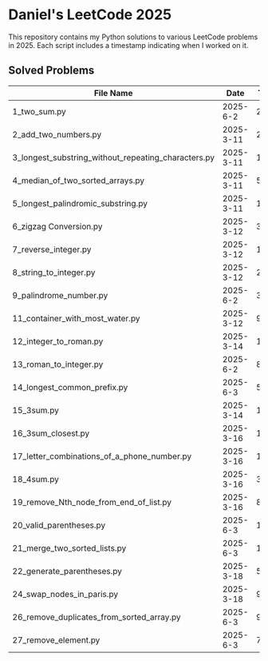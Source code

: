 # Daniel's LeetCode 2025

This repository contains my Python solutions to various LeetCode problems in 2025. Each script includes a timestamp indicating when I worked on it.

## Solved Problems

| File Name | Date | Time |
|-----------|------|------|
| 1_two_sum.py | 2025-6-2 | 2:34 |
| 2_add_two_numbers.py | 2025-3-11 | 20:55 |
| 3_longest_substring_without_repeating_characters.py | 2025-3-11 | 11:21 |
| 4_median_of_two_sorted_arrays.py | 2025-3-11 | 5:06 |
| 5_longest_palindromic_substring.py | 2025-3-11 | 18:17 |
| 6_zigzag Conversion.py | 2025-3-12 | 30:20 |
| 7_reverse_integer.py | 2025-3-12 | 13:30 |
| 8_string_to_integer.py | 2025-3-12 | 29:36 |
| 9_palindrome_number.py | 2025-6-2 | 3:00 |
| 11_container_with_most_water.py | 2025-3-12 | 9:01 |
| 12_integer_to_roman.py | 2025-3-14 | 16:09 |
| 13_roman_to_integer.py | 2025-6-2 | 8:29 |
| 14_longest_common_prefix.py | 2025-6-3 | 5:00 |
| 15_3sum.py | 2025-3-14 | 11:18 |
| 16_3sum_closest.py | 2025-3-16 | 17:10 |
| 17_letter_combinations_of_a_phone_number.py | 2025-3-16 | 10:17 |
| 18_4sum.py | 2025-3-16 | 30:17 |
| 19_remove_Nth_node_from_end_of_list.py | 2025-3-16 | 8:22 |
| 20_valid_parentheses.py | 2025-6-3 | 10:00 |
| 21_merge_two_sorted_lists.py | 2025-6-3 | 10:33 |
| 22_generate_parentheses.py | 2025-3-18 | 5:15 |
| 24_swap_nodes_in_paris.py | 2025-3-18 | 9:15 |
| 26_remove_duplicates_from_sorted_array.py | 2025-6-3 | 9:22 |
| 27_remove_element.py | 2025-6-3 | 7:01 |
